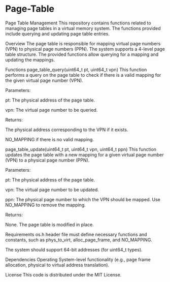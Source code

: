 # Page-Table
Page Table Management
This repository contains functions related to managing page tables in a virtual memory system. The functions provided include querying and updating page table entries.

Overview
The page table is responsible for mapping virtual page numbers (VPN) to physical page numbers (PPN). The system supports a 4-level page table structure. The provided functions allow querying for a mapping and updating the mappings.

Functions
page_table_query(uint64_t pt, uint64_t vpn)
This function performs a query on the page table to check if there is a valid mapping for the given virtual page number (VPN).

Parameters:

pt: The physical address of the page table.

vpn: The virtual page number to be queried.

Returns:

The physical address corresponding to the VPN if it exists.

NO_MAPPING if there is no valid mapping.

page_table_update(uint64_t pt, uint64_t vpn, uint64_t ppn)
This function updates the page table with a new mapping for a given virtual page number (VPN) to a physical page number (PPN).

Parameters:

pt: The physical address of the page table.

vpn: The virtual page number to be updated.

ppn: The physical page number to which the VPN should be mapped. Use NO_MAPPING to remove the mapping.

Returns:

None. The page table is modified in place.

Requirements
os.h header file must define necessary functions and constants, such as phys_to_virt, alloc_page_frame, and NO_MAPPING.

The system should support 64-bit addresses (for uint64_t types).

Dependencies
Operating System-level functionality (e.g., page frame allocation, physical to virtual address translation).

License
This code is distributed under the MIT License.

